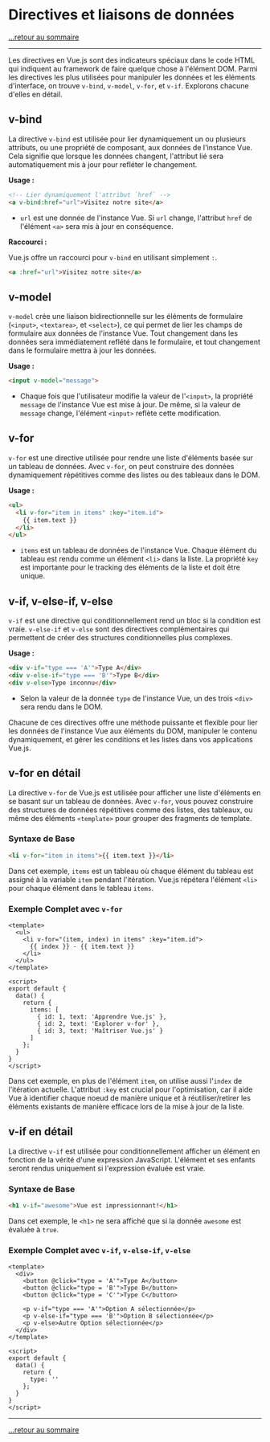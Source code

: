 # Directives et liaisons de données

[...retour au sommaire](../sommaire.md)

---

Les directives en Vue.js sont des indicateurs spéciaux dans le code HTML qui indiquent au framework de faire quelque chose à l'élément DOM. Parmi les directives les plus utilisées pour manipuler les données et les éléments d'interface, on trouve `v-bind`, `v-model`, `v-for`, et `v-if`. Explorons chacune d'elles en détail.

## v-bind

La directive `v-bind` est utilisée pour lier dynamiquement un ou plusieurs attributs, ou une propriété de composant, aux données de l'instance Vue. Cela signifie que lorsque les données changent, l'attribut lié sera automatiquement mis à jour pour refléter le changement.

**Usage :**

```html
<!-- Lier dynamiquement l'attribut `href` -->
<a v-bind:href="url">Visitez notre site</a>
```

- `url` est une donnée de l'instance Vue. Si `url` change, l'attribut `href` de l'élément `<a>` sera mis à jour en conséquence.

**Raccourci :**

Vue.js offre un raccourci pour `v-bind` en utilisant simplement `:`.

```html
<a :href="url">Visitez notre site</a>
```

## v-model

`v-model` crée une liaison bidirectionnelle sur les éléments de formulaire (`<input>`, `<textarea>`, et `<select>`), ce qui permet de lier les champs de formulaire aux données de l'instance Vue. Tout changement dans les données sera immédiatement reflété dans le formulaire, et tout changement dans le formulaire mettra à jour les données.

**Usage :**

```html
<input v-model="message">
```

- Chaque fois que l'utilisateur modifie la valeur de l'`<input>`, la propriété `message` de l'instance Vue est mise à jour. De même, si la valeur de `message` change, l'élément `<input>` reflète cette modification.

## v-for

`v-for` est une directive utilisée pour rendre une liste d'éléments basée sur un tableau de données. Avec `v-for`, on peut construire des données dynamiquement répétitives comme des listes ou des tableaux dans le DOM.

**Usage :**

```html
<ul>
  <li v-for="item in items" :key="item.id">
    {{ item.text }}
  </li>
</ul>
```

- `items` est un tableau de données de l'instance Vue. Chaque élément du tableau est rendu comme un élément `<li>` dans la liste. La propriété `key` est importante pour le tracking des éléments de la liste et doit être unique.

## v-if, v-else-if, v-else

`v-if` est une directive qui conditionnellement rend un bloc si la condition est vraie. `v-else-if` et `v-else` sont des directives complémentaires qui permettent de créer des structures conditionnelles plus complexes.

**Usage :**

```html
<div v-if="type === 'A'">Type A</div>
<div v-else-if="type === 'B'">Type B</div>
<div v-else>Type inconnu</div>
```

- Selon la valeur de la donnée `type` de l'instance Vue, un des trois `<div>` sera rendu dans le DOM.

Chacune de ces directives offre une méthode puissante et flexible pour lier les données de l'instance Vue aux éléments du DOM, manipuler le contenu dynamiquement, et gérer les conditions et les listes dans vos applications Vue.js.

## v-for en détail

La directive `v-for` de Vue.js est utilisée pour afficher une liste d'éléments en se basant sur un tableau de données. Avec `v-for`, vous pouvez construire des structures de données répétitives comme des listes, des tableaux, ou même des éléments `<template>` pour grouper des fragments de template.

### Syntaxe de Base

```html
<li v-for="item in items">{{ item.text }}</li>
```

Dans cet exemple, `items` est un tableau où chaque élément du tableau est assigné à la variable `item` pendant l'itération. Vue.js répétera l'élément `<li>` pour chaque élément dans le tableau `items`.

### Exemple Complet avec `v-for`

```vue
<template>
  <ul>
    <li v-for="(item, index) in items" :key="item.id">
      {{ index }} - {{ item.text }}
    </li>
  </ul>
</template>

<script>
export default {
  data() {
    return {
      items: [
        { id: 1, text: 'Apprendre Vue.js' },
        { id: 2, text: 'Explorer v-for' },
        { id: 3, text: 'Maîtriser Vue.js' }
      ]
    };
  }
}
</script>
```

Dans cet exemple, en plus de l'élément `item`, on utilise aussi l'`index` de l'itération actuelle. L'attribut `:key` est crucial pour l'optimisation, car il aide Vue à identifier chaque noeud de manière unique et à réutiliser/retirer les éléments existants de manière efficace lors de la mise à jour de la liste.

## v-if en détail

La directive `v-if` est utilisée pour conditionnellement afficher un élément en fonction de la vérité d'une expression JavaScript. L'élément et ses enfants seront rendus uniquement si l'expression évaluée est vraie.

### Syntaxe de Base

```html
<h1 v-if="awesome">Vue est impressionnant!</h1>
```

Dans cet exemple, le `<h1>` ne sera affiché que si la donnée `awesome` est évaluée à `true`.

### Exemple Complet avec `v-if`, `v-else-if`, `v-else`

```vue
<template>
  <div>
    <button @click="type = 'A'">Type A</button>
    <button @click="type = 'B'">Type B</button>
    <button @click="type = 'C'">Type C</button>
    
    <p v-if="type === 'A'">Option A sélectionnée</p>
    <p v-else-if="type === 'B'">Option B sélectionnée</p>
    <p v-else>Autre Option sélectionnée</p>
  </div>
</template>

<script>
export default {
  data() {
    return {
      type: ''
    };
  }
}
</script>
```

---

[...retour au sommaire](../sommaire.md)

